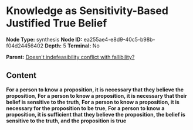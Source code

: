 # Knowledge as Sensitivity-Based Justified True Belief

**Node Type:** synthesis
**Node ID:** ea255ae4-e8d9-40c5-b98b-f04d24456402
**Depth:** 5
**Terminal:** No

**Parent:** [Doesn't indefeasibility conflict with fallibility?](doesnt-indefeasibility-conflict-with-fallibility-antithesis-b2bcd783-47cf-48a9-9d28-c6e3666b7524.md)

## Content

**For a person to know a proposition, it is necessary that they believe the proposition**, **For a person to know a proposition, it is necessary that their belief is sensitive to the truth**, **For a person to know a proposition, it is necessary for the proposition to be true**, **For a person to know a proposition, it is sufficient that they believe the proposition, the belief is sensitive to the truth, and the proposition is true**
